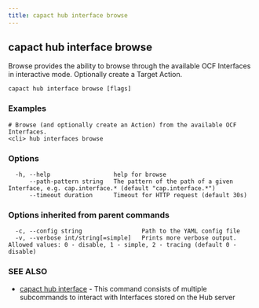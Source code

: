 ```yaml
---
title: capact hub interface browse
---
```


## capact hub interface browse

Browse provides the ability to browse through the available OCF Interfaces in interactive mode. Optionally create a Target Action.

```
capact hub interface browse [flags]
```

### Examples

```
# Browse (and optionally create an Action) from the available OCF Interfaces.
<cli> hub interfaces browse

```

### Options

```
  -h, --help                  help for browse
      --path-pattern string   The pattern of the path of a given Interface, e.g. cap.interface.* (default "cap.interface.*")
      --timeout duration      Timeout for HTTP request (default 30s)
```

### Options inherited from parent commands

```
  -c, --config string                 Path to the YAML config file
  -v, --verbose int/string[=simple]   Prints more verbose output. Allowed values: 0 - disable, 1 - simple, 2 - tracing (default 0 - disable)
```

### SEE ALSO

* [capact hub interface](capact_hub_interface.md)	 - This command consists of multiple subcommands to interact with Interfaces stored on the Hub server

